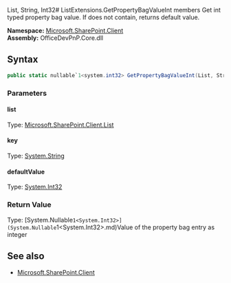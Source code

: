 List, String, Int32# ListExtensions.GetPropertyBagValueInt members
Get int typed property bag value. If does not contain, returns default value.  

**Namespace:** [Microsoft.SharePoint.Client](Microsoft.SharePoint.Client.md)  
**Assembly:** OfficeDevPnP.Core.dll  
## Syntax
```C#
public static nullable`1<system.int32> GetPropertyBagValueInt(List, String, Int32)
```
### Parameters
#### list
Type: [Microsoft.SharePoint.Client.List](Microsoft.SharePoint.Client.List.md) 
#### 
#### key
Type: [System.String](System.String.md) 
#### 
#### defaultValue
Type: [System.Int32](System.Int32.md) 
#### 
### Return Value
Type: [System.Nullable`1<System.Int32>](System.Nullable`1<System.Int32>.md)Value of the property bag entry as integer
## See also
- [Microsoft.SharePoint.Client](Microsoft.SharePoint.Client.md)

